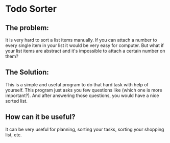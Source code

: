 # Todo Sorter
## The problem:
It is very hard to sort a list items manually. If you can attach a number to every single item in your list it would be very easy for computer.
But what if your list items are abstract and it's impossible to attach a certain number on them?

## The Solution:
This is a simple and useful program to do that hard task with help of yourself.
This program just asks you few questions like (which one is more important?). And after answering those questions, you would have a nice sorted list.

## How can it be useful?
It can be very useful for planning, sorting your tasks, sorting your shopping list, etc.
